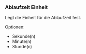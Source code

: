 ﻿### Ablaufzeit Einheit

Legt die Einheit für die Ablaufzeit fest.

Optionen:

- Sekunde(n)
- Minute(n)
- Stunde(n)

